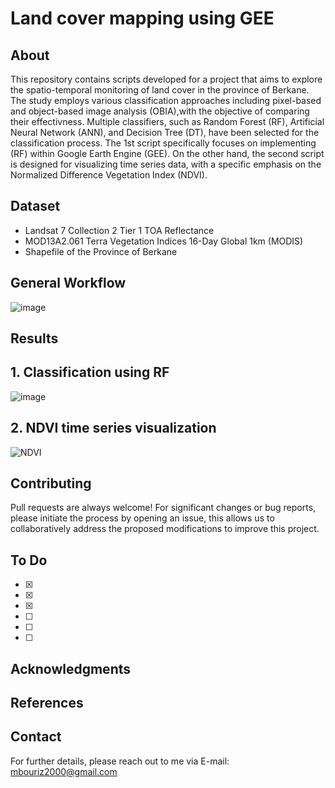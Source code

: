 # Land cover mapping using GEE

## About

This repository contains scripts developed for a project that aims to explore the spatio-temporal monitoring of land cover in the province of Berkane.
The study employs various classification approaches including pixel-based and object-based image analysis (OBIA),with the objective of comparing their effectivness.
Multiple classifiers, such as Random Forest (RF), Artificial Neural Network (ANN), and Decision Tree (DT), have been selected for the classification process.
The 1st script specifically focuses on implementing (RF) within Google Earth Engine (GEE). On the other hand, the second script is designed for visualizing time series data, with a specific emphasis on the Normalized Difference Vegetation Index (NDVI).

## Dataset
- Landsat 7 Collection 2 Tier 1 TOA Reflectance
- MOD13A2.061 Terra Vegetation Indices 16-Day Global 1km (MODIS)
- Shapefile of the Province of Berkane 
## General Workflow

![image](https://github.com/MrBourriz/Land-Cover-mapping-using-GEE/assets/108701137/0f6b7227-f920-46af-8633-5fcbeca183af)


## Results

## 1. Classification using RF
![image](https://github.com/MrBourriz/Land-Cover-mapping-using-GEE/assets/108701137/3b52f975-e1e9-4468-8756-c314921771a2)

## 2. NDVI time series visualization
![NDVI](https://github.com/MrBourriz/Land-Cover-mapping-using-GEE/assets/108701137/3a95693d-d343-4ad9-a26a-eabc83294dd8)


## Contributing
Pull requests are always welcome!
For significant changes or bug reports, please initiate the process by opening an issue, this allows us to collaboratively address the proposed modifications to improve this project. 

## To Do
- [x] 
- [x] 
- [x]
- [ ] 
- [ ] 
- [ ]    

## Acknowledgments


## References



## Contact
For further details, please reach out to me via E-mail: mbouriz2000@gmail.com
